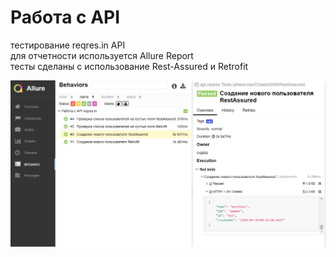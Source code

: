 # Работа с API
тестирование reqres.in API  
для отчетности используется Allure Report  
тесты сделаны с использование Rest-Assured и Retrofit  

![пример отчета](screenshots/allureReportExample.png) 

